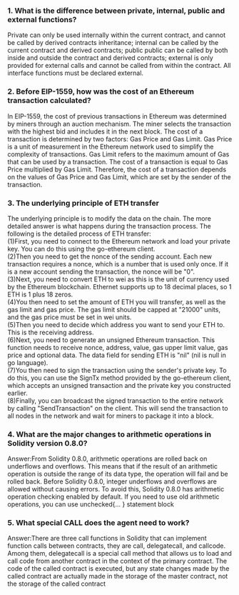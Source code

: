 ### 1. What is the difference between private, internal, public and external functions?   
Private can only be used internally within the current contract, and cannot be called by derived contracts inheritance; internal can be called by the current contract and derived contracts; public public can be called by both inside and outside the contract and derived contracts; external is only provided for external calls and cannot be called from within the contract. All interface functions must be declared external.


### 2. Before EIP-1559, how was the cost of an Ethereum transaction calculated?
In EIP-1559, the cost of previous transactions in Ethereum was determined by miners through an auction mechanism. The miner selects the transaction with the highest bid and includes it in the next block. The cost of a transaction is determined by two factors: Gas Price and Gas Limit. Gas Price is a unit of measurement in the Ethereum network used to simplify the complexity of transactions. Gas Limit refers to the maximum amount of Gas that can be used by a transaction. The cost of a transaction is equal to Gas Price multiplied by Gas Limit. Therefore, the cost of a transaction depends on the values ​​of Gas Price and Gas Limit, which are set by the sender of the transaction.
### 3. The underlying principle of ETH transfer
The underlying principle is to modify the data on the chain. The more detailed answer is what happens during the transaction process. The following is the detailed process of ETH transfer:   
(1)First, you need to connect to the Ethereum network and load your private key. You can do this using the go-ethereum client.   
(2)Then you need to get the nonce of the sending account. Each new transaction requires a nonce, which is a number that is used only once. If it is a new account sending the transaction, the nonce will be "0".   
(3)Next, you need to convert ETH to wei as this is the unit of currency used by the Ethereum blockchain. Ethernet supports up to 18 decimal places, so 1 ETH is 1 plus 18 zeros.   
(4)You then need to set the amount of ETH you will transfer, as well as the gas limit and gas price. The gas limit should be capped at "21000" units, and the gas price must be set in wei units.   
(5)Then you need to decide which address you want to send your ETH to. This is the receiving address.   
(6)Next, you need to generate an unsigned Ethereum transaction. This function needs to receive nonce, address, value, gas upper limit value, gas price and optional data. The data field for sending ETH is "nil" (nil is null in go language).   
(7)You then need to sign the transaction using the sender's private key. To do this, you can use the SignTx method provided by the go-ethereum client, which accepts an unsigned transaction and the private key you constructed earlier.   
(8)Finally, you can broadcast the signed transaction to the entire network by calling "SendTransaction" on the client. This will send the transaction to all nodes in the network and wait for miners to package it into a block.   
### 4. What are the major changes to arithmetic operations in Solidity version 0.8.0?
Answer:From Solidity 0.8.0, arithmetic operations are rolled back on underflows and overflows. This means that if the result of an arithmetic operation is outside the range of its data type, the operation will fail and be rolled back. Before Solidity 0.8.0, 
integer underflows and overflows are allowed without causing errors. To avoid this, Solidity 0.8.0 has arithmetic operation checking enabled by default. If you need to use old arithmetic operations, you can use unchecked{... } statement block
### 5. What special CALL does the agent need to work?
Answer:There are three call functions in Solidity that can implement function calls between contracts, they are call, delegatecall, and callcode. Among them, delegatecall is a special call method that allows us to load and call code from another contract in the context of the primary contract. The code of the called contract is executed, but any state changes made by the called contract are actually made in the storage of the master contract, not the storage of the called contract

